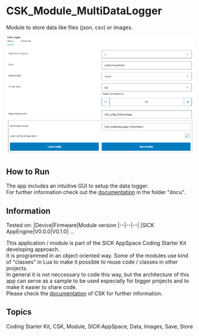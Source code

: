 # CSK_Module_MultiDataLogger

Module to store data like files (json, csv) or images.

![](./docu/media/UI_Screenshot.png)

## How to Run

The app includes an intuitive GUI to setup the data logger.  
For further information check out the [documentation](https://raw.githack.com/golluroSICKAG/CSK_Module_MultiDataLogger/main/docu/CSK_Module_MultiDataLogger.html) in the folder "docu".

## Information

Tested on:
|Device|Firmware|Module version
|--|--|--|
|SICK AppEngine|V0.0.0|V0.1.0|
...

This application / module is part of the SICK AppSpace Coding Starter Kit developing approach.  
It is programmed in an object oriented way. Some of the modules use kind of "classes" in Lua to make it possible to reuse code / classes in other projects.  
In general it is not neccessary to code this way, but the architecture of this app can serve as a sample to be used especially for bigger projects and to make it easier to share code.  
Please check the [documentation](https://github.com/SICKAppSpaceCodingStarterKit/.github/blob/main/docu/SICKAppSpaceCodingStarterKit_Documentation.md) of CSK for further information.  

## Topics

Coding Starter Kit, CSK, Module, SICK-AppSpace, Data, Images, Save, Store
